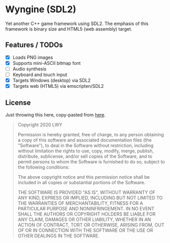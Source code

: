 # Wyngine (SDL2)

Yet another C++ game framework using SDL2. The emphasis of this framework is binary size and HTML5 (web assembly) target.

## Features / TODOs

- [x] Loads PNG images
- [x] Supports mini-ASCII bitmap font
- [ ] Audio synthesis
- [ ] Keyboard and touch input
- [x] Targets Windows (desktop) via SDL2
- [x] Targets web (HTML5) via emscripten/SDL2

## License

Just throwing this here, copy-pasted from [here](https://opensource.org/licenses/MIT).

> Copyright 2020 LWY
>
> Permission is hereby granted, free of charge, to any person obtaining a copy of this software and associated documentation files (the "Software"), to deal in the Software without restriction, including without limitation the rights to use, copy, modify, merge, publish, distribute, sublicense, and/or sell copies of the Software, and to permit persons to whom the Software is furnished to do so, subject to the following conditions:
>
> The above copyright notice and this permission notice shall be included in all copies or substantial portions of the Software.
>
> THE SOFTWARE IS PROVIDED "AS IS", WITHOUT WARRANTY OF ANY KIND, EXPRESS OR IMPLIED, INCLUDING BUT NOT LIMITED TO THE WARRANTIES OF MERCHANTABILITY, FITNESS FOR A PARTICULAR PURPOSE AND NONINFRINGEMENT. IN NO EVENT SHALL THE AUTHORS OR COPYRIGHT HOLDERS BE LIABLE FOR ANY CLAIM, DAMAGES OR OTHER LIABILITY, WHETHER IN AN ACTION OF CONTRACT, TORT OR OTHERWISE, ARISING FROM, OUT OF OR IN CONNECTION WITH THE SOFTWARE OR THE USE OR OTHER DEALINGS IN THE SOFTWARE.

